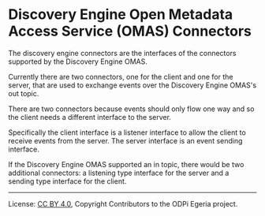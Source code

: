 <!-- SPDX-License-Identifier: CC-BY-4.0 -->
<!-- Copyright Contributors to the ODPi Egeria project. -->

# Discovery Engine Open Metadata Access Service (OMAS) Connectors

The discovery engine connectors are the interfaces of the
connectors supported by the Discovery Engine OMAS.

Currently there are two connectors, one for the client
and one for the server, that are used to exchange events
over the Discovery Engine OMAS's out topic.

There are two connectors because events should only flow one way
and so the client needs a different interface to the server.

Specifically the client interface is a listener interface
to allow the client to receive events from the server.
The server interface is an event sending interface.

If the Discovery Engine OMAS supported an in topic,
there would be two additional connectors: a listening type
interface for the server and a sending type
interface for the client.

----
License: [CC BY 4.0](https://creativecommons.org/licenses/by/4.0/),
Copyright Contributors to the ODPi Egeria project.

